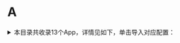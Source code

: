 # A
<details>
<summary>
本目录共收录13个App，详情见如下，单击导入对应配置：
</summary>

- [AcFun](https://quantumult.app/x/open-app/add-resource?remote-resource=%7B%22rewrite_remote%22%3A%20%5B%22https%3A%2F%2Fraw.githubusercontent.com%2Fzirawell%2FR-Store%2Fmain%2FRule%2FQuanX%2FAdblock%2FApp%2FA%2FAcFun%2Frewrite%2Facfun.conf%2C%20tag%3DAcFun%22%5D%7D)
- [安吉星](https://quantumult.app/x/open-app/add-resource?remote-resource=%7B%22rewrite_remote%22%3A%20%5B%22https%3A%2F%2Fraw.githubusercontent.com%2Fzirawell%2FR-Store%2Fmain%2FRule%2FQuanX%2FAdblock%2FApp%2FA%2F%E5%AE%89%E5%90%89%E6%98%9F%2Frewrite%2Fonstar.conf%2C%20tag%3D%E5%AE%89%E5%90%89%E6%98%9F%22%5D%7D)
- [安徽掌上10000](https://quantumult.app/x/open-app/add-resource?remote-resource=%7B%22rewrite_remote%22%3A%20%5B%22https%3A%2F%2Fraw.githubusercontent.com%2Fzirawell%2FR-Store%2Fmain%2FRule%2FQuanX%2FAdblock%2FApp%2FA%2F%E5%AE%89%E5%BE%BD%E6%8E%8C%E4%B8%8A10000%2Frewrite%2Fahzs10000.conf%2C%20tag%3D%E5%AE%89%E5%BE%BD%E6%8E%8C%E4%B8%8A10000%22%5D%7D)
- [澳覓](https://quantumult.app/x/open-app/add-resource?remote-resource=%7B%22rewrite_remote%22%3A%20%5B%22https%3A%2F%2Fraw.githubusercontent.com%2Fzirawell%2FR-Store%2Fmain%2FRule%2FQuanX%2FAdblock%2FApp%2FA%2F%E6%BE%B3%E8%A6%93%2Frewrite%2Faomiapp.conf%2C%20tag%3D%E6%BE%B3%E8%A6%93%22%5D%7D)
- [爱企查](https://quantumult.app/x/open-app/add-resource?remote-resource=%7B%22rewrite_remote%22%3A%20%5B%22https%3A%2F%2Fraw.githubusercontent.com%2Fzirawell%2FR-Store%2Fmain%2FRule%2FQuanX%2FAdblock%2FApp%2FA%2F%E7%88%B1%E4%BC%81%E6%9F%A5%2Frewrite%2Faiqicha.conf%2C%20tag%3D%E7%88%B1%E4%BC%81%E6%9F%A5%22%5D%7D)
- [爱南宁](https://quantumult.app/x/open-app/add-resource?remote-resource=%7B%22rewrite_remote%22%3A%20%5B%22https%3A%2F%2Fraw.githubusercontent.com%2Fzirawell%2FR-Store%2Fmain%2FRule%2FQuanX%2FAdblock%2FApp%2FA%2F%E7%88%B1%E5%8D%97%E5%AE%81%2Frewrite%2Fnnapp.conf%2C%20tag%3D%E7%88%B1%E5%8D%97%E5%AE%81%22%5D%7D)
- [爱回收](https://quantumult.app/x/open-app/add-resource?remote-resource=%7B%22rewrite_remote%22%3A%20%5B%22https%3A%2F%2Fraw.githubusercontent.com%2Fzirawell%2FR-Store%2Fmain%2FRule%2FQuanX%2FAdblock%2FApp%2FA%2F%E7%88%B1%E5%9B%9E%E6%94%B6%2Frewrite%2Faihuishou.conf%2C%20tag%3D%E7%88%B1%E5%9B%9E%E6%94%B6%22%5D%7D)
- [爱奇艺](https://quantumult.app/x/open-app/add-resource?remote-resource=%7B%22filter_remote%22%3A%20%5B%22https%3A%2F%2Fraw.githubusercontent.com%2Fzirawell%2FR-Store%2Fmain%2FRule%2FQuanX%2FAdblock%2FApp%2FA%2F%E7%88%B1%E5%A5%87%E8%89%BA%2Ffilter%2Fiqiyi.list%2C%20tag%3D%E7%88%B1%E5%A5%87%E8%89%BA%22%5D%2C%22rewrite_remote%22%3A%20%5B%22https%3A%2F%2Fraw.githubusercontent.com%2Fzirawell%2FR-Store%2Fmain%2FRule%2FQuanX%2FAdblock%2FApp%2FA%2F%E7%88%B1%E5%A5%87%E8%89%BA%2Frewrite%2Fiqiyi.conf%2C%20tag%3D%E7%88%B1%E5%A5%87%E8%89%BA%22%5D%7D)
- [爱思助手](https://quantumult.app/x/open-app/add-resource?remote-resource=%7B%22rewrite_remote%22%3A%20%5B%22https%3A%2F%2Fraw.githubusercontent.com%2Fzirawell%2FR-Store%2Fmain%2FRule%2FQuanX%2FAdblock%2FApp%2FA%2F%E7%88%B1%E6%80%9D%E5%8A%A9%E6%89%8B%2Frewrite%2Fi4.conf%2C%20tag%3D%E7%88%B1%E6%80%9D%E5%8A%A9%E6%89%8B%22%5D%7D)
- [爱桐乡](https://quantumult.app/x/open-app/add-resource?remote-resource=%7B%22rewrite_remote%22%3A%20%5B%22https%3A%2F%2Fraw.githubusercontent.com%2Fzirawell%2FR-Store%2Fmain%2FRule%2FQuanX%2FAdblock%2FApp%2FA%2F%E7%88%B1%E6%A1%90%E4%B9%A1%2Frewrite%2Ftxcmapp.conf%2C%20tag%3D%E7%88%B1%E6%A1%90%E4%B9%A1%22%5D%7D)
- [爱牵挂care](https://quantumult.app/x/open-app/add-resource?remote-resource=%7B%22rewrite_remote%22%3A%20%5B%22https%3A%2F%2Fraw.githubusercontent.com%2Fzirawell%2FR-Store%2Fmain%2FRule%2FQuanX%2FAdblock%2FApp%2FA%2F%E7%88%B1%E7%89%B5%E6%8C%82care%2Frewrite%2Faiqiangua.conf%2C%20tag%3D%E7%88%B1%E7%89%B5%E6%8C%82care%22%5D%7D)
- [爱范儿](https://quantumult.app/x/open-app/add-resource?remote-resource=%7B%22rewrite_remote%22%3A%20%5B%22https%3A%2F%2Fraw.githubusercontent.com%2Fzirawell%2FR-Store%2Fmain%2FRule%2FQuanX%2FAdblock%2FApp%2FA%2F%E7%88%B1%E8%8C%83%E5%84%BF%2Frewrite%2Fifanr.conf%2C%20tag%3D%E7%88%B1%E8%8C%83%E5%84%BF%22%5D%7D)
- [阿里云盘](https://quantumult.app/x/open-app/add-resource?remote-resource=%7B%22rewrite_remote%22%3A%20%5B%22https%3A%2F%2Fraw.githubusercontent.com%2Fzirawell%2FR-Store%2Fmain%2FRule%2FQuanX%2FAdblock%2FApp%2FA%2F%E9%98%BF%E9%87%8C%E4%BA%91%E7%9B%98%2Frewrite%2Fadrive.conf%2C%20tag%3D%E9%98%BF%E9%87%8C%E4%BA%91%E7%9B%98%22%5D%7D)

</details>